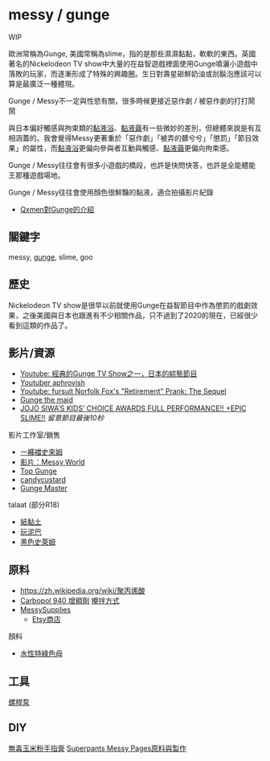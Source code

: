 messy / gunge
===
WIP

歐洲常稱為Gunge, 美國常稱為slime，指的是那些濕濕黏黏，軟軟的東西。英國著名的Nickelodeon TV show中大量的在益智遊戲裡面使用Gunge噴灑小遊戲中落敗的玩家，而逐漸形成了特殊的興趣圈。生日對壽星砸鮮奶油或刮鬍泡應該可以算是最廣泛一種體現。

Gunge / Messy不一定與性慾有關，很多時候更接近惡作劇 / 被惡作劇的打打鬧鬧

與日本偏好觸感與拘束類的[黏液浴](slime_bath.md)、[黏液繭](slime_cocoon.md)有一些微妙的差別，但總體來說是有互相涵蓋的。我會覺得Messy更著重於「惡作劇」「被弄的髒兮兮」「懲罰」「節目效果」的屬性，而[黏液浴](slime_bath.md)更偏向參與者互動與觸感、[黏液繭](slime_cocoon.md)更偏向拘束感。

Gunge / Messy往往會有很多小遊戲的橋段，也許是快問快答，也許是全能體能王那種遊戲場地。

Gunge / Messy往往會使用顏色很鮮豔的黏液，適合拍攝影片紀錄

- [Qxmen對Gunge的介紹](https://www.qxmen.com/feature/gunge-fetish/#)


關鍵字
---
messy, [gunge](https://en.m.wikipedia.org/wiki/Gunge), slime, goo


歷史
---
Nickelodeon TV show是很早以前就使用Gunge在益智節目中作為懲罰的戲劇效果，之後美國與日本也跟進有不少相關作品，只不過到了2020的現在，已經很少看到這類的作品了。


影片/資源
---
- [Youtube: 經典的Gunge TV Show之一，日本的綜藝節目](https://youtu.be/wW0ffyQylDU)
- [Youtuber aphrovish](https://www.youtube.com/channel/UCpTBWU8N5-VBLE7KDxDi3VA)
- [Youtube: fursuit Norfolk Fox's "Retirement" Prank: The Sequel](https://youtu.be/rUrjr59OL5Y)
- [Gunge the maid](https://www.deviantart.com/sunflower-kun/art/Gunge-the-Maid-758829170)
- [JOJO SIWA’S KIDS’ CHOICE AWARDS FULL PERFORMANCE!! +EPIC SLIME!!](https://youtu.be/kJMaSse8uoM) *留意節目最後10秒*

影片工作室/銷售

- [一褲襠史來姆](https://umd.net/forums/topicid/694166/return/%2Fforums%2Fpostid%2F694166)
- [影片：Messy World](https://messyworld.net/gallerypage00.html)
- [Top Gunge](http://topgunge.com)
- [candycustard](https://www.candycustard.com)
- [Gunge Master](http://www.gungemaster.com/samples/gm-2f89/i2.html)

talaat (部分R18)
* [紙黏土](https://www.talaat.net/index.php?route=product/product&path=77&product_id=843) 
* [玩泥巴](https://www.talaat.net/index.php?route=product/category&path=78_85)   
* [黑色史萊姆](https://www.talaat.net/index.php?route=product/product&path=77&product_id=241)

原料
---
- https://zh.wikipedia.org/wiki/聚丙烯酸
- [Carbopol 940 增稠劑](https://www.sese.tw/product.php?pid_for_show=3495)  [攪拌方式](https://www.youtube.com/watch?v=Vy0Ss7WEN0g&feature=youtu.be)
- [MessySupplies](https://www.messysupplies.com/)
  - [Etsy商店](https://www.etsy.com/uk/shop/MessySupplies?ref=simple-shop-header-name&listing_id=596627065)

顏料

- [水性特綠色母](https://shop.dechemical.com.tw/product.php?pid_for_show=4998&category_sn=532)

工具
---
[螺桿泵](https://shopee.tw/人民全自動自吸泵家用增壓泵超高揚程吸水泵螺桿泵抽水機220V現貨-i.272444540.6048033798)


DIY
---
[無毒玉米粉手指膏](https://www.kidsplay.com.tw/diy/content/1479#.X1XTHy1Dh3m)
[Superpants Messy Pages原料與製作](http://www.superpants.net/gungeindex.html?LMCL=p9WQ_t&LMCL=uMnTrE&LMCL=d9Vdgr)